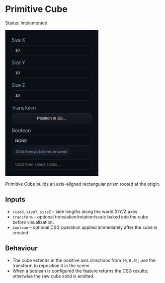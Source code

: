 # Primitive Cube

Status: Implemented

![Primitive Cube feature dialog](Primitive_Cube.png)

Primitive Cube builds an axis-aligned rectangular prism rooted at the origin.

## Inputs
- `sizeX`, `sizeY`, `sizeZ` – side lengths along the world X/Y/Z axes.
- `transform` – optional translation/rotation/scale baked into the cube before visualization.
- `boolean` – optional CSG operation applied immediately after the cube is created.

## Behaviour
- The cube extends in the positive axis directions from `(0,0,0)`; use the transform to reposition it in the scene.
- When a boolean is configured the feature returns the CSG results; otherwise the raw cube solid is emitted.

